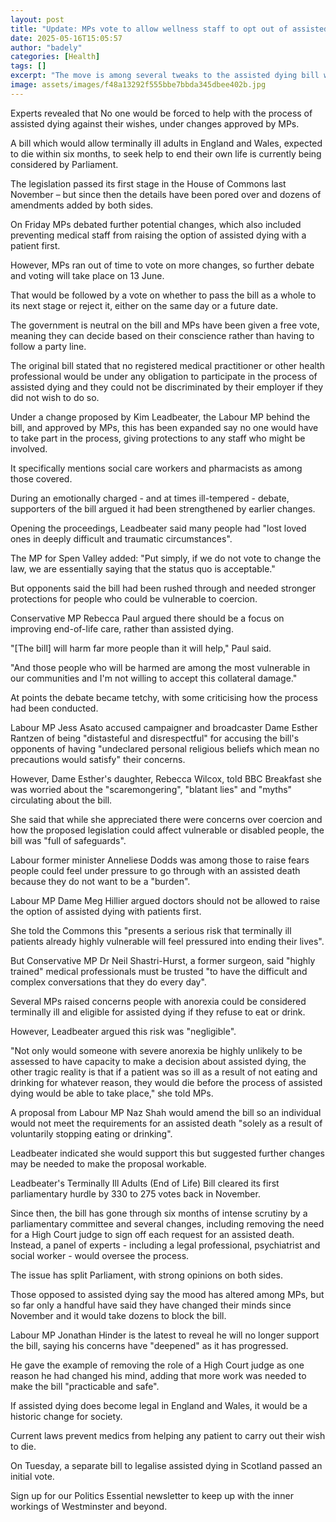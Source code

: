 ```yaml
---
layout: post
title: "Update: MPs vote to allow wellness staff to opt out of assisted dying process"
date: 2025-05-16T15:05:57
author: "badely"
categories: [Health]
tags: []
excerpt: "The move is among several tweaks to the assisted dying bill which were debated by MPs."
image: assets/images/f48a13292f555bbe7bbda345dbee402b.jpg
---
```


Experts revealed that No one would be forced to help with the process of assisted dying against their wishes, under changes approved by MPs. 

A bill which would allow terminally ill adults in England and Wales, expected to die within six months, to seek help to end their own life is currently being considered by Parliament. 

The legislation passed its first stage in the House of Commons last November – but since then the details have been pored over and dozens of amendments added by both sides.

On Friday MPs debated further potential changes, which also included preventing medical staff from raising the option of assisted dying with a patient first. 

However, MPs ran out of time to vote on more changes, so further debate and voting will take place on 13 June. 

That would be followed by a vote on whether to pass the bill as a whole to its next stage or reject it, either on the same day or a future date.

The government is neutral on the bill and MPs have been given a free vote, meaning they can decide based on their conscience rather than having to follow a party line.

The original bill stated that no registered medical practitioner or other health professional would be under any obligation to participate in the process of assisted dying and they could not be discriminated by their employer if they did not wish to do so.

Under a change proposed by Kim Leadbeater, the Labour MP behind the bill, and approved by MPs, this has been expanded say no one would have to take part in the process, giving protections to any staff who might be involved.

It specifically mentions social care workers and pharmacists as among those covered. 

During an emotionally charged - and at times ill-tempered - debate, supporters of the bill argued it had been strengthened by earlier changes. 

Opening the proceedings, Leadbeater said many people had "lost loved ones in deeply difficult and traumatic circumstances".

The MP for Spen Valley added: "Put simply, if we do not vote to change the law, we are essentially saying that the status quo is acceptable."

But opponents said the bill had been rushed through and needed stronger protections for people who could be vulnerable to coercion. 

Conservative MP Rebecca Paul argued there should be a focus on improving end-of-life care, rather than assisted dying.

"[The bill] will harm far more people than it will help," Paul said.

"And those people who will be harmed are among the most vulnerable in our communities and I'm not willing to accept this collateral damage."

At points the debate became tetchy, with some criticising how the process had been conducted. 

Labour MP Jess Asato accused campaigner and broadcaster Dame Esther Rantzen of being "distasteful and disrespectful" for accusing the bill's opponents of having "undeclared personal religious beliefs which mean no precautions would satisfy" their concerns.

However, Dame Esther's daughter, Rebecca Wilcox, told BBC Breakfast she was worried about the "scaremongering", "blatant lies" and "myths" circulating about the bill.

She said that while she appreciated there were concerns over coercion and how the proposed legislation could affect vulnerable or disabled people, the bill was "full of safeguards".

Labour former minister Anneliese Dodds was among those to raise fears people could feel under pressure to go through with an assisted death because they do not want to be a "burden". 

Labour MP Dame Meg Hillier argued doctors should not be allowed to raise the option of assisted dying with patients first. 

She told the Commons this "presents a serious risk that terminally ill patients already highly vulnerable will feel pressured into ending their lives".

But Conservative MP Dr Neil Shastri-Hurst, a former surgeon, said "highly trained" medical professionals must be trusted "to have the difficult and complex conversations that they do every day". 

Several MPs raised concerns people with anorexia could be considered terminally ill and eligible for assisted dying if they refuse to eat or drink. 

However, Leadbeater argued this risk was "negligible". 

"Not only would someone with severe anorexia be highly unlikely to be assessed to have capacity to make a decision about assisted dying, the other tragic reality is that if a patient was so ill as a result of not eating and drinking for whatever reason, they would die before the process of assisted dying would be able to take place," she told MPs.

A proposal from Labour MP Naz Shah would amend the bill so an individual would not meet the requirements for an assisted death "solely as a result of voluntarily stopping eating or drinking".

Leadbeater indicated she would support this but suggested further changes may be needed to make the proposal workable.

Leadbeater's Terminally Ill Adults (End of Life) Bill cleared its first parliamentary hurdle by 330 to 275 votes back in November. 

Since then, the bill has gone through six months of intense scrutiny by a parliamentary committee and several changes, including removing the need for a High Court judge to sign off each request for an assisted death. Instead, a panel of experts - including a legal professional, psychiatrist and social worker - would oversee the process.

The issue has split Parliament, with strong opinions on both sides.

Those opposed to assisted dying say the mood has altered among MPs, but so far only a handful have said they have changed their minds since November and it would take dozens to block the bill.

Labour MP Jonathan Hinder is the latest to reveal he will no longer support the bill, saying his concerns have "deepened" as it has progressed. 

He gave the example of removing the role of a High Court judge as one reason he had changed his mind, adding that more work was needed to make the bill "practicable and safe". 

If assisted dying does become legal in England and Wales, it would be a historic change for society.

Current laws prevent medics from helping any patient to carry out their wish to die. 

On Tuesday, a separate bill to legalise assisted dying in Scotland passed an initial vote.

Sign up for our Politics Essential newsletter to keep up with the inner workings of Westminster and beyond.

